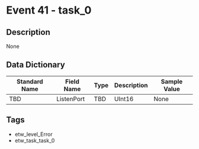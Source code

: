 # Event 41 - task_0

## Description
None

## Data Dictionary
|Standard Name|Field Name|Type|Description|Sample Value|
|---|---|---|---|---|
|TBD|ListenPort|TBD|UInt16|None|None|

## Tags
* etw_level_Error
* etw_task_task_0